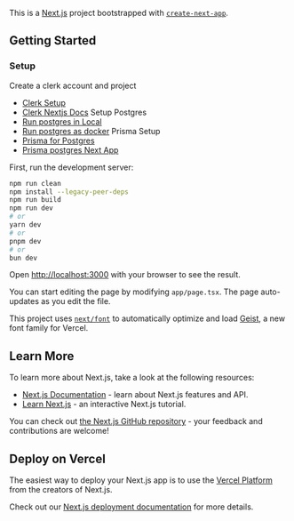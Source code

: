This is a [Next.js](https://nextjs.org) project bootstrapped with [`create-next-app`](https://nextjs.org/docs/app/api-reference/cli/create-next-app).


## Getting Started

### Setup 

Create a clerk account and project
- [Clerk Setup ](https://clerk.com/docs/quickstarts/setup-clerk)
- [Clerk Nextjs Docs](https://clerk.com/docs/quickstarts/nextjs)
Setup Postgres
- [Run postgres in Local](https://www.postgresql.org/download/macosx/)
- [Run postgres as docker](https://www.docker.com/blog/how-to-use-the-postgres-docker-official-image/)
Prisma Setup
- [Prisma for Postgres](https://www.prisma.io/docs/orm/overview/databases/postgresql)
- [Prisma postgres Next App](https://github.com/prisma/prisma-examples/tree/latest/orm/nextjs-api-routes)




First, run the development server:

```bash
npm run clean
npm install --legacy-peer-deps
npm run build
npm run dev
# or
yarn dev
# or
pnpm dev
# or
bun dev
```

Open [http://localhost:3000](http://localhost:3000) with your browser to see the result.

You can start editing the page by modifying `app/page.tsx`. The page auto-updates as you edit the file.

This project uses [`next/font`](https://nextjs.org/docs/app/building-your-application/optimizing/fonts) to automatically optimize and load [Geist](https://vercel.com/font), a new font family for Vercel.

## Learn More

To learn more about Next.js, take a look at the following resources:

- [Next.js Documentation](https://nextjs.org/docs) - learn about Next.js features and API.
- [Learn Next.js](https://nextjs.org/learn) - an interactive Next.js tutorial.

You can check out [the Next.js GitHub repository](https://github.com/vercel/next.js) - your feedback and contributions are welcome!

## Deploy on Vercel

The easiest way to deploy your Next.js app is to use the [Vercel Platform](https://vercel.com/new?utm_medium=default-template&filter=next.js&utm_source=create-next-app&utm_campaign=create-next-app-readme) from the creators of Next.js.

Check out our [Next.js deployment documentation](https://nextjs.org/docs/app/building-your-application/deploying) for more details.
